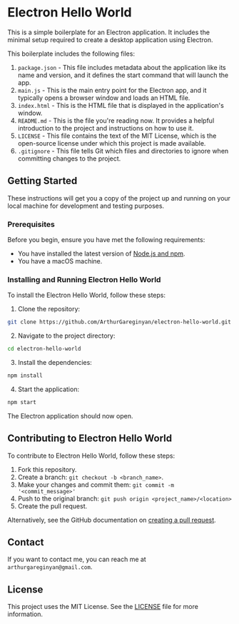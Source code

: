 
# Electron Hello World

This is a simple boilerplate for an Electron application. It includes the minimal setup required to create a desktop application using Electron.

This boilerplate includes the following files:

1. `package.json` - This file includes metadata about the application like its name and version, and it defines the start command that will launch the app.
2. `main.js` - This is the main entry point for the Electron app, and it typically opens a browser window and loads an HTML file.
3. `index.html` - This is the HTML file that is displayed in the application's window.
4. `README.md` - This is the file you're reading now. It provides a helpful introduction to the project and instructions on how to use it.
5. `LICENSE` - This file contains the text of the MIT License, which is the open-source license under which this project is made available.
6. `.gitignore` - This file tells Git which files and directories to ignore when committing changes to the project.

## Getting Started

These instructions will get you a copy of the project up and running on your local machine for development and testing purposes.

### Prerequisites

Before you begin, ensure you have met the following requirements:

- You have installed the latest version of [Node.js and npm](https://nodejs.org/en/download/).
- You have a macOS machine.

### Installing and Running Electron Hello World

To install the Electron Hello World, follow these steps:

1. Clone the repository:
```bash
git clone https://github.com/ArthurGareginyan/electron-hello-world.git
```

2. Navigate to the project directory:
```bash
cd electron-hello-world
```

3. Install the dependencies:
```bash
npm install
```

4. Start the application:
```bash
npm start
```

The Electron application should now open.

## Contributing to Electron Hello World

To contribute to Electron Hello World, follow these steps:

1. Fork this repository.
2. Create a branch: `git checkout -b <branch_name>`.
3. Make your changes and commit them: `git commit -m '<commit_message>'`
4. Push to the original branch: `git push origin <project_name>/<location>`
5. Create the pull request.

Alternatively, see the GitHub documentation on [creating a pull request](https://help.github.com/en/github/collaborating-with-issues-and-pull-requests/creating-a-pull-request).

## Contact

If you want to contact me, you can reach me at `arthurgareginyan@gmail.com`.

## License

This project uses the MIT License. See the [LICENSE](https://github.com/ArthurGareginyan/electron-hello-world/blob/main/LICENSE) file for more information.
